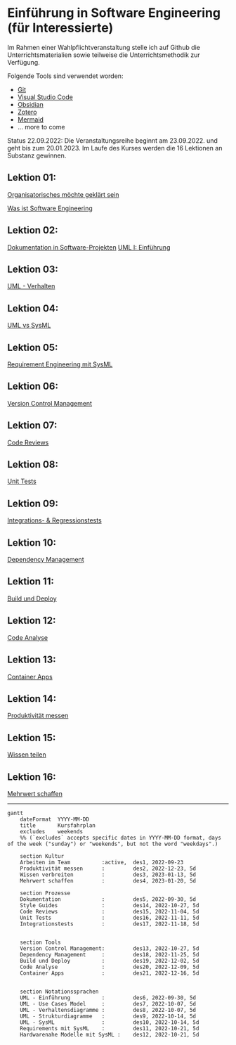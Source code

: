 # Einführung in Software Engineering (für Interessierte)

Im Rahmen einer Wahlpflichtveranstaltung stelle ich auf Github die Unterrichtsmaterialien sowie teilweise die Unterrichtsmethodik zur Verfügung.

Folgende Tools sind verwendet worden:

- [Git](https://git-scm.com/)
- [Visual Studio Code](https://code.visualstudio.com/)
- [Obsidian](https://obsidian.md/)
- [Zotero](https://www.zotero.org/)
-  [Mermaid](https://mermaid-js.github.io/mermaid/#/)
- ... more to come

Status 22.09.2022:  Die Veranstaltungsreihe beginnt am 23.09.2022. und geht bis zum 20.01.2023. Im Laufe des Kurses werden die 16 Lektionen an Substanz gewinnen.

## Lektion 01:

[Organisatorisches möchte geklärt sein](Lectures/Lecture-01/Organisatorisches.md)

[Was ist Software Engineering](Lectures/Lecture-01/Was%20ist%20Software%20Engineering.md)



## Lektion 02:

[Dokumentation in Software-Projekten](Lectures/Lecture-02/Dokumentation%20in%20Software-Projekten.md)
[UML I: Einführung](Lectures/Lecture-02/UML-I-Einf%C3%BChrung.md)


## Lektion 03:

[UML - Verhalten](Lectures/Lecture-03/UML%20-%20Use%20Cases%20-%20Verhaltensdiagramme.md)

## Lektion 04:

[UML vs SysML](Lectures/Lecture-04/UML%20-%20SysML.md)

## Lektion 05:

[Requirement Engineering mit SysML](Lectures/Lecture-05/Requirement%20Engineering%20mit%20SysML.md)

## Lektion 06:

[Version Control Management](Lectures/Lecture-06/Version%20Control%20Managment.md)

## Lektion 07:

[Code Reviews](Lectures/Lecture-07/Code%20Reviews.md)

## Lektion 08:

[Unit Tests](Lectures/Lecture-08/Unit%20Test%20Me.md)

## Lektion 09: 

[Integrations- & Regressionstests](Lectures/Lecture-09/Integration%20und%20Regressionstest.md)

## Lektion 10: 

[Dependency Management](Lectures/Lecture-10/Dependency%20Management.md)

## Lektion 11:

[Build und Deploy](Lectures/Lecture-11/Build%20und%20Deploy%20Pipelines.md)

## Lektion 12:

[Code Analyse](Lectures/Lecture-12/Statische%20und%20dynamische%20Code%20Analyse.md)


## Lektion 13:
[Container Apps](Lectures/Lecture-13/Container%20Apps.md)

## Lektion 14: 

[Produktivität messen](Lectures/Lecture-14/Produktivit%C3%A4tsmetriken.md)

## Lektion 15:

[Wissen teilen](Lectures/Lecture-15/Wissen%20teilen%20und%20verbreiten.md)

## Lektion 16: 

[Mehrwert schaffen](Lectures/Lecture-16/Mehrwerte%20f%C3%BCr%20sich%20und%20andere%20schaffen.md)


---
```mermaid
gantt
    dateFormat  YYYY-MM-DD
    title       Kursfahrplan
    excludes    weekends
    %% (`excludes` accepts specific dates in YYYY-MM-DD format, days of the week ("sunday") or "weekends", but not the word "weekdays".)

    section Kultur
    Arbeiten im Team          :active,  des1, 2022-09-23
    Produktivität messen      :         des2, 2022-12-23, 5d
    Wissen verbreiten         :         des3, 2023-01-13, 5d
    Mehrwert schaffen         :         des4, 2023-01-20, 5d

    section Prozesse
    Dokumentation             :         des5, 2022-09-30, 5d
    Style Guides              :         des14, 2022-10-27, 5d   
    Code Reviews              :         des15, 2022-11-04, 5d 
    Unit Tests                :         des16, 2022-11-11, 5d
    Integrationstests         :         des17, 2022-11-18, 5d


    section Tools
    Version Control Management:         des13, 2022-10-27, 5d 
    Dependency Management     :         des18, 2022-11-25, 5d
    Build und Deploy          :         des19, 2022-12-02, 5d
    Code Analyse              :         des20, 2022-12-09, 5d   
    Container Apps            :         des21, 2022-12-16, 5d  
           

    section Notationssprachen
    UML - Einführung          :         des6, 2022-09-30, 5d
    UML - Use Cases Model     :         des7, 2022-10-07, 5d
    UML - Verhaltensdiagramme :         des8, 2022-10-07, 5d    
    UML - Strukturdiagramme   :         des9, 2022-10-14, 5d
    UML - SysML               :         des10, 2022-10-14, 5d
    Requirements mit SysML    :         des11, 2022-10-21, 5d
    Hardwarenahe Modelle mit SysML :    des12, 2022-10-21, 5d   
```




